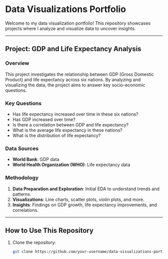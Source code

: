 # Data Visualizations Portfolio

Welcome to my data visualization portfolio! This repository showcases projects where I analyze and visualize data to uncover insights.

---

## Project: GDP and Life Expectancy Analysis

### Overview
This project investigates the relationship between GDP (Gross Domestic Product) and life expectancy across six nations. By analyzing and visualizing the data, the project aims to answer key socio-economic questions.

### Key Questions
- Has life expectancy increased over time in these six nations?
- Has GDP increased over time?
- Is there a correlation between GDP and life expectancy?
- What is the average life expectancy in these nations?
- What is the distribution of life expectancy?

### Data Sources
- **World Bank**: GDP data
- **World Health Organization (WHO)**: Life expectancy data

### Methodology
1. **Data Preparation and Exploration**: Initial EDA to understand trends and patterns.
2. **Visualizations**: Line charts, scatter plots, violin plots, and more.
3. **Insights**: Findings on GDP growth, life expectancy improvements, and correlations.

---

## How to Use This Repository
1. Clone the repository:
   ```bash
   git clone https://github.com/your-username/data-visualizations-portfolio.git
